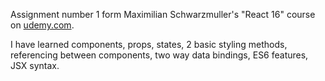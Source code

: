 Assignment number 1 form Maximilian Schwarzmuller's "React 16" course on [udemy.com](www.udemy.com).

I have learned components, props, states, 2 basic styling methods, referencing between components, two way data bindings, ES6 features, JSX syntax.